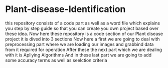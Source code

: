 # Plant-disease-Identification
this repository consists of a code part as well as a word file which explains you step by step guide so that you can 
create you own project based over these idea.
Now here these repository is a code section of our Plant disease project
it is dived into 3 sections 
Now here a first we are going to deal with preprocessing part where we are loading our images
and grabbind data from it required for operation
After these the next part which we are dealing with it is Apllying Algorithms
And in these last part we are going to add some accuracy terms as well as seelction criteria
